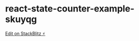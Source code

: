 # react-state-counter-example-skuyqg

[Edit on StackBlitz ⚡️](https://stackblitz.com/edit/react-state-counter-example-skuyqg)
